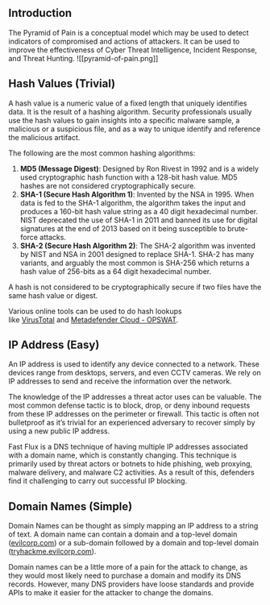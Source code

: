 ## Introduction
The Pyramid of Pain is a conceptual model which may be used to detect indicators of compromised and actions of attackers. It can be used to improve the effectiveness of Cyber Threat Intelligence, Incident Response, and Threat Hunting.
![[pyramid-of-pain.png]]
## Hash Values (Trivial)
A hash value is a numeric value of a fixed length that uniquely identifies data. It is the result of a hashing algorithm. Security professionals usually use the hash values to gain insights into a specific malware sample, a malicious or a suspicious file, and as a way to unique identify and reference the malicious artifact.

The following are the most common hashing algorithms:
1. **MD5 (Message Digest)**: Designed by Ron Rivest in 1992 and is a widely used cryptographic hash function with a 128-bit hash value. MD5 hashes are not considered cryptographically secure.
2. **SHA-1 (Secure Hash Algorithm 1)**: Invented by the NSA in 1995. When data is fed to the SHA-1 algorithm, the algorithm takes the input and produces a 160-bit hash value string as a 40 digit hexadecimal number. NIST deprecated the use of SHA-1 in 2011 and banned its use for digital signatures at the end of 2013 based on it being susceptible to brute-force attacks.
3. **SHA-2 (Secure Hash Algorithm 2)**: The SHA-2 algorithm was invented by NIST and NSA in 2001 designed to replace SHA-1. SHA-2 has many variants, and arguably the most common is SHA-256 which returns a hash value of 256-bits as a 64 digit hexadecimal number.

A hash is not considered to be cryptographically secure if two files have the same hash value or digest.

Various online tools can be used to do hash lookups like [VirusTotal](https://www.virustotal.com/gui/) and [Metadefender Cloud - OPSWAT](https://metadefender.opswat.com/?lang=en).
## IP Address (Easy)
An IP address is used to identify any device connected to a network. These devices range from desktops, servers, and even CCTV cameras. We rely on IP addresses to send and receive the information over the network.

The knowledge of the IP addresses a threat actor uses can be valuable. The most common defense tactic is to block, drop, or deny inbound requests from these IP addresses on the perimeter or firewall. This tactic is often not bulletproof as it’s trivial for an experienced adversary to recover simply by using a new public IP address.

Fast Flux is a DNS technique of having multiple IP addresses associated with a domain name, which is constantly changing. This technique is primarily used by threat actors or botnets to hide phishing, web proxying, malware delivery, and malware C2 activities. As a result of this, defenders find it challenging to carry out successful IP blocking.
## Domain Names (Simple)
Domain Names can be thought as simply mapping an IP address to a string of text. A domain name can contain a domain and a top-level domain ([evilcorp.com](http://evilcorp.com/)) or a sub-domain followed by a domain and top-level domain ([tryhackme.evilcorp.com](http://tryhackme.evilcorp.com/)).

Domain names can be a little more of a pain for the attack to change, as they would most likely need to purchase a domain and modify its DNS records. However, many DNS providers have loose standards and provide APIs to make it easier for the attacker to change the domains.